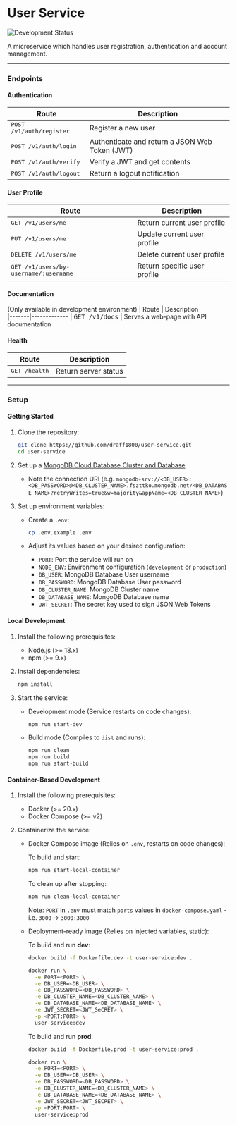 # User Service
![Development Status](https://img.shields.io/badge/status-in%20development-yellow)

A microservice which handles user registration, authentication and account management.

---

### Endpoints
#### Authentication
| Route | Description                                          
|-------|-------------
| <kbd>POST /v1/auth/register</kbd> | Register a new user
| <kbd>POST /v1/auth/login</kbd> | Authenticate and return a JSON Web Token (JWT)
| <kbd>POST /v1/auth/verify</kbd> | Verify a JWT and get contents
| <kbd>POST /v1/auth/logout</kbd> | Return a logout notification

#### User Profile
| Route | Description                                          
|-------|-------------
| <kbd>GET /v1/users/me</kbd> | Return current user profile
| <kbd>PUT /v1/users/me</kbd> | Update current user profile
| <kbd>DELETE /v1/users/me</kbd> | Delete current user profile
| <kbd>GET /v1/users/by-username/:username</kbd> | Return specific user profile

#### Documentation
(Only available in development environment)
| Route | Description                                          
|-------|-------------
| <kbd>GET /v1/docs</kbd> | Serves a web-page with API documentation

#### Health
| Route | Description                                          
|-------|-------------
| <kbd>GET /health</kbd> | Return server status

---

### Setup

#### Getting Started
1. Clone the repository:

    ```bash
    git clone https://github.com/draff1800/user-service.git
    cd user-service
    ```

2. Set up a [MongoDB Cloud Database Cluster and Database](https://www.mongodb.com/products/platform/cloud)
    - Note the connection URI (e.g. `mongodb+srv://<DB_USER>:<DB_PASSWORD>@<DB_CLUSTER_NAME>.fszttko.mongodb.net/<DB_DATABASE_NAME>?retryWrites=true&w=majority&appName=<DB_CLUSTER_NAME>`)

3. Set up environment variables:
    - Create a `.env`:

      ```bash
      cp .env.example .env
      ```

    - Adjust its values based on your desired configuration:

      - `PORT`: Port the service will run on
      - `NODE_ENV`: Environment configuration (`development` or `production`)
      - `DB_USER`: MongoDB Database User username
      - `DB_PASSWORD`: MongoDB Database User password
      - `DB_CLUSTER_NAME`: MongoDB Cluster name
      - `DB_DATABASE_NAME`: MongoDB Database name
      - `JWT_SECRET`: The secret key used to sign JSON Web Tokens

#### Local Development
1. Install the following prerequisites:
    - Node.js (>= 18.x)
    - npm (>= 9.x)

2. Install dependencies:

    ```bash
    npm install
    ```

3. Start the service:
    - Development mode (Service restarts on code changes):

      ```bash
      npm run start-dev
      ```

    - Build mode (Compiles to `dist` and runs):

      ```bash
      npm run clean
      npm run build
      npm run start-build
      ```

#### Container-Based Development
1. Install the following prerequisites:
    - Docker (>= 20.x)
    - Docker Compose (>= v2)

2. Containerize the service:
    - Docker Compose image (Relies on `.env`, restarts on code changes):

      To build and start: 
      ```bash
      npm run start-local-container
      ```

      To clean up after stopping: 
      ```bash
      npm run clean-local-container
      ```

      Note: `PORT` in `.env` must match `ports` values in `docker-compose.yaml` - i.e. `3000` -> `3000:3000`

    - Deployment-ready image (Relies on injected variables, static):

      To build and run **dev**:
      ```bash
      docker build -f Dockerfile.dev -t user-service:dev .

      docker run \
        -e PORT=<PORT> \
        -e DB_USER=<DB_USER> \
        -e DB_PASSWORD=<DB_PASSWORD> \
        -e DB_CLUSTER_NAME=<DB_CLUSTER_NAME> \
        -e DB_DATABASE_NAME=<DB_DATABASE_NAME> \
        -e JWT_SECRET=<JWT_SeCRET> \
        -p <PORT:PORT> \
        user-service:dev
      ```

      To build and run **prod**:
      ```bash
      docker build -f Dockerfile.prod -t user-service:prod .

      docker run \
        -e PORT=<PORT> \
        -e DB_USER=<DB_USER> \
        -e DB_PASSWORD=<DB_PASSWORD> \
        -e DB_CLUSTER_NAME=<DB_CLUSTER_NAME> \
        -e DB_DATABASE_NAME=<DB_DATABASE_NAME> \
        -e JWT_SECRET=<JWT_SECRET> \
        -p <PORT:PORT> \
        user-service:prod
      ```
    


